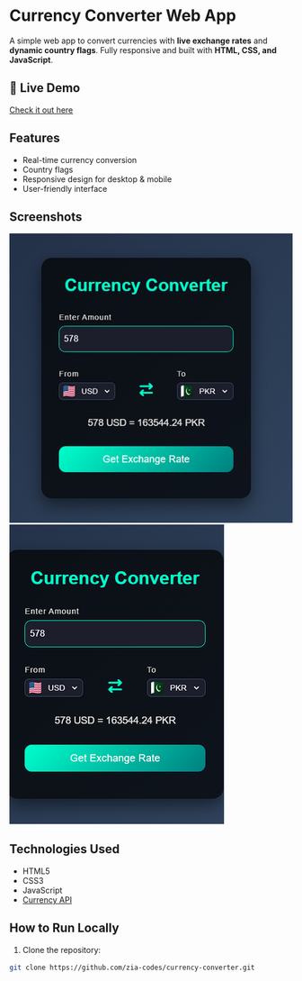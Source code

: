 # Currency Converter Web App

A simple web app to convert currencies with **live exchange rates** and **dynamic country flags**. Fully responsive and built with **HTML, CSS, and JavaScript**.

## 🔗 Live Demo
[Check it out here](https://zia-codes.github.io/currency-converter/)

## Features
- Real-time currency conversion
- Country flags
- Responsive design for desktop & mobile
- User-friendly interface

## Screenshots
![Desktop View](images/screenshot-desktop.png)
![Mobile View](images/screenshot-mobile.png)


## Technologies Used
- HTML5
- CSS3
- JavaScript
- [Currency API](https://github.com/fawazahmed0/currency-api)

## How to Run Locally
1. Clone the repository:
```bash
git clone https://github.com/zia-codes/currency-converter.git

